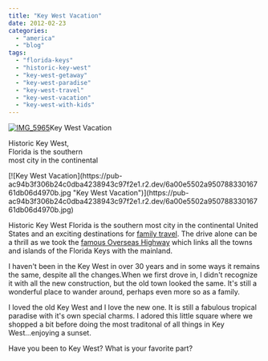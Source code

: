 ```yaml
---
title: "Key West Vacation"
date: 2012-02-23
categories: 
  - "america"
  - "blog"
tags: 
  - "florida-keys"
  - "historic-key-west"
  - "key-west-getaway"
  - "key-west-paradise"
  - "key-west-travel"
  - "key-west-vacation"
  - "key-west-with-kids"
---
```


[![IMG_5965](https://pub-ac94b3f306b24c0dba4238943c97f2e1.r2.dev/6a00e5502a950788330168e6dc54ee970c.jpg "IMG_5965")](https://pub-ac94b3f306b24c0dba4238943c97f2e1.r2.dev/6a00e5502a950788330168e6dc54ee970c.jpg)Key West Vacation

Historic Key West,  
Florida is the southern  
most city in the continental

<!--more--> [![Key West Vacation](https://pub-ac94b3f306b24c0dba4238943c97f2e1.r2.dev/6a00e5502a95078833016761db06d4970b.jpg "Key West Vacation")](https://pub-ac94b3f306b24c0dba4238943c97f2e1.r2.dev/6a00e5502a95078833016761db06d4970b.jpg)  
  
  
Historic Key West Florida is the southern most city in the continental United States and an exciting destinations for [family travel](http://soultravelers3new.local/2009/04/how-to-travel-the-world-as-a-digital-nomad-family.html "family travel"). The drive alone can be a thrill as we took the [famous Overseas Highway](http://soultravelers3new.local/2011/10/florida-road-trip-sun-fun-family-vacation.html "florida road trip") which links all the towns and islands of the Florida Keys with the mainland.  
  
I haven't been in the Key West in over 30 years and in some ways it remains the same, despite all the changes.When we first drove in, I didn't recognize it with all the new construction, but the old town looked the same. It's still a wonderful place to wander around, perhaps even more so as a family.  
  
I loved the old Key West and I love the new one. It is still a fabulous tropical paradise with it's own special charms. I adored this little square where we shopped a bit before doing the most traditonal of all things in Key West...enjoying a sunset.  
  
Have you been to Key West? What is your favorite part?
